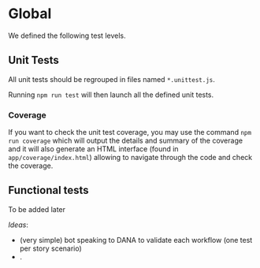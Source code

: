 # Global

We defined the following test levels.

## Unit Tests

All unit tests should be regrouped in files named `*.unittest.js`.

Running `npm run test` will then launch all the defined unit tests.

### Coverage

If you want to check the unit test coverage, you may use the command `npm run coverage` which will output the details and summary of the coverage and it will also generate an HTML interface (found in `app/coverage/index.html`) allowing to navigate through the code and check the coverage.

## Functional tests

To be added later

*Ideas*:

* (very simple) bot speaking to DANA to validate each workflow (one test per story scenario)
* .
